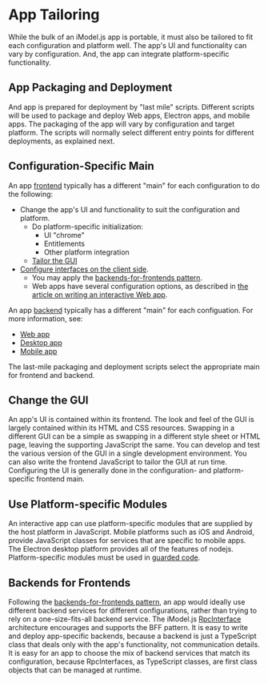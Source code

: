 # App Tailoring

While the bulk of an iModel.js app is portable, it must also be tailored to fit each configuration and platform well. The app's UI and functionality can vary by configuration. And, the app can integrate platform-specific functionality.

## App Packaging and Deployment

And app is prepared for deployment by "last mile" scripts. Different scripts will be used to package and deploy Web apps, Electron apps, and mobile apps. The packaging of the app will vary by configuration and target platform. The scripts will normally select different entry points for different deployments, as explained next.

## Configuration-Specific Main

An app [frontend](../learning/Glossary.md#frontend) typically has a different "main" for each configuration to do the following:
* Change the app's UI and functionality to suit the configuration and platform.
  * Do platform-specific initialization:
    * UI "chrome"
    * Entitlements
    * Other platform integration
  * [Tailor the GUI](#change-the-gui)
* [Configure interfaces on the client side](../learning/RpcInterface.md#client-side-configuration).
    * You may apply the [backends-for-frontends pattern](#backends-for-frontends).
    * Web apps have several configuration options, as described in [the article on writing an interactive Web app](./WriteAnInteractiveWebApp.md).

An app [backend](../learning/Glossary.md#backend) typically has a different "main" for each configuation. For more information, see:
* [Web app](../learning/WriteAnInteractiveWebApp.md)
* [Desktop app](../learning/WriteAnInteractiveDesktopApp.md)
* [Mobile app](../learning/WriteAnInteractiveMobileApp.md)

The last-mile packaging and deployment scripts select the appropriate main for frontend and backend.

## Change the GUI

An app's UI is contained within its frontend. The look and feel of the GUI is largely contained within its HTML and CSS resources. Swapping in a different GUI can be a simple as swapping in a different style sheet or HTML page, leaving the supporting JavaScript the same. You can develop and test the various version of the GUI in a single development environment. You can also write the frontend JavaScript to tailor the GUI at run time. Configuring the UI is generally done in the configuration- and platform-specific frontend main.

## Use Platform-specific Modules

An interactive app can use platform-specific modules that are supplied by the host platform in JavaScript. Mobile platforms such as iOS and Android, provide JavaScript classes for services that are specific to mobile apps. The Electron desktop platform provides all of the features of nodejs. Platform-specific modules must be used in [guarded code](../learning/Portability.md).

## Backends for Frontends

Following the [backends-for-frontends pattern](https://samnewman.io/patterns/architectural/bff/), an app would ideally use different backend services for different configurations, rather than trying to rely on a one-size-fits-all backend service. The iModel.js [RpcInterface](./RpcInterface.md) architecture encourages and supports the BFF pattern. It is easy to write and deploy app-specific backends, because a backend is just a TypeScript class that deals only with the app's functionality, not communication details. It is easy for an app to choose the mix of backend services that match its configuration, because RpcInterfaces, as TypeScript classes, are first class objects that can be managed at runtime.
